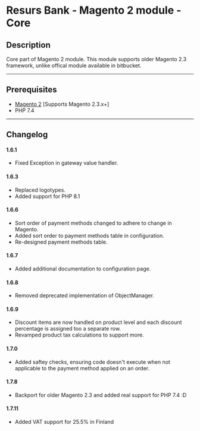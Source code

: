 
# Resurs Bank - Magento 2 module - Core

## Description

Core part of Magento 2 module. This module supports older Magento 2.3 framework, unlike offical module available in bitbucket.

---

## Prerequisites

* [Magento 2](https://devdocs.magento.com/guides/v2.4/install-gde/bk-install-guide.html) [Supports Magento 2.3.x+]
* PHP 7.4

---

## Changelog

#### 1.6.1

* Fixed Exception in gateway value handler.

#### 1.6.3

* Replaced logotypes.
* Added support for PHP 8.1 

#### 1.6.6

* Sort order of payment methods changed to adhere to change in Magento.
* Added sort order to payment methods table in configuration.
* Re-designed payment methods table.

#### 1.6.7

* Added additional documentation to configuration page.

#### 1.6.8

* Removed deprecated implementation of ObjectManager.

#### 1.6.9

* Discount items are now handled on product level and each discount percentage is assigned too a separate row.
* Revamped product tax calculations to support more.

#### 1.7.0

* Added saftey checks, ensuring code doesn't execute when not applicable to the payment method applied on an order.

#### 1.7.8

* Backport for older Magento 2.3 and added real support for PHP 7.4 :D

#### 1.7.11
* Added VAT support for 25.5% in Finland
